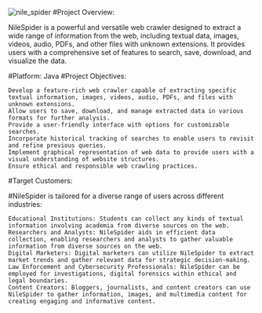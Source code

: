 ![nile_spider](https://github.com/RabbyXQ/NileSpider/assets/16121868/5a11ac6a-2cd0-4f5e-b528-0de037b4596c)
#Project Overview:

NileSpider is a powerful and versatile web crawler designed to extract a wide range of information from the web, including textual data, images, videos, audio, PDFs, and other files with unknown extensions. It provides users with a comprehensive set of features to search, save, download, and visualize the data.

#Platform: Java
#Project Objectives:

    Develop a feature-rich web crawler capable of extracting specific textual information, images, videos, audio, PDFs, and files with unknown extensions.
    Allow users to save, download, and manage extracted data in various formats for further analysis.
    Provide a user-friendly interface with options for customizable searches.
    Incorporate historical tracking of searches to enable users to revisit and refine previous queries.
    Implement graphical representation of web data to provide users with a visual understanding of website structures.
    Ensure ethical and responsible web crawling practices.

#Target Customers:

#NileSpider is tailored for a diverse range of users across different industries:

    Educational Institutions: Students can collect any kinds of textual information involving academia from diverse sources on the web.
    Researchers and Analysts: NileSpider aids in efficient data collection, enabling researchers and analysts to gather valuable information from diverse sources on the web.
    Digital Marketers: Digital marketers can utilize NileSpider to extract market trends and gather relevant data for strategic decision-making.
    Law Enforcement and Cybersecurity Professionals: NileSpider can be employed for investigations, digital forensics within ethical and legal boundaries.
    Content Creators: Bloggers, journalists, and content creators can use NileSpider to gather information, images, and multimedia content for creating engaging and informative content.
